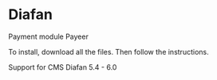 Diafan
======
Payment module Payeer

To install, download all the files.
Then follow the instructions.

Support for CMS Diafan 5.4 - 6.0